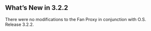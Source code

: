 ## What’s New in 3.2.2

There were no modifications to the Fan Proxy in conjunction with O.S. Release 3.2.2.
